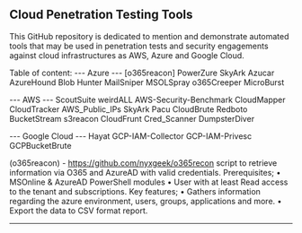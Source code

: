 ## Cloud Penetration Testing Tools

This GitHub repository is dedicated to mention and demonstrate automated tools that may be used in penetration tests and security engagements against cloud infrastructures as AWS, Azure and Google Cloud.

Table of content:
--- Azure ---
    [o365reacon]
    PowerZure
    SkyArk
    Azucar
    AzureHound
    Blob Hunter
    MailSniper
    MSOLSpray
    o365Creeper
    MicroBurst

--- AWS ---
    ScoutSuite
    weirdALL
    AWS-Security-Benchmark
    CloudMapper
    CloudTracker
    AWS_Public_IPs
    SkyArk
    Pacu
    CloudBrute
    Redboto
    BucketStream
    s3reacon
    CloudFrunt
    Cred_Scanner
    DumpsterDiver
    
--- Google Cloud ---
    Hayat
    GCP-IAM-Collector 
    GCP-IAM-Privesc
    GCPBucketBrute


(o365reacon) - https://github.com/nyxgeek/o365recon
script to retrieve information via O365 and AzureAD with valid credentials.
	Prerequisites; 
•	MSOnline & AzureAD PowerShell modules
•	User with at least Read access to the tenant and subscriptions.
	Key features;
•	Gathers information regarding the azure environment, users, groups, applications and more.
•	Export the data to CSV format report.
 
 
----------------------------------------------------------------------------------------------------------------------
